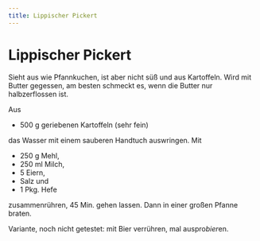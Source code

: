 ```yaml
---
title: Lippischer Pickert
---
```

Lippischer Pickert
==================

Sieht aus wie Pfannkuchen, ist aber nicht süß und aus Kartoffeln. Wird mit
Butter gegessen, am besten schmeckt es, wenn die Butter nur halbzerflossen ist.

Aus
* 500 g geriebenen Kartoffeln (sehr fein)

das Wasser mit einem sauberen Handtuch auswringen. Mit

* 250 g Mehl,
* 250 ml Milch,
* 5 Eiern,
* Salz und
* 1 Pkg. Hefe

zusammenrühren, 45 Min. gehen lassen. Dann in einer großen Pfanne braten.

Variante, noch nicht getestet: mit Bier verrühren, mal auspro<em>bier</em>en.
